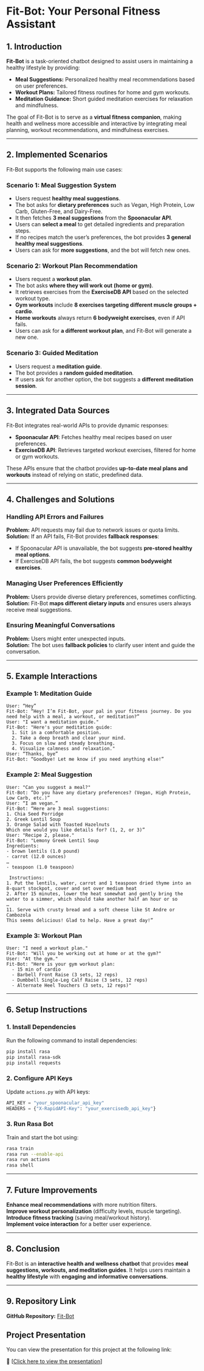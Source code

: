 # Fit-Bot: Your Personal Fitness Assistant

## 1. Introduction

**Fit-Bot** is a task-oriented chatbot designed to assist users in maintaining a healthy lifestyle by providing:
- **Meal Suggestions:** Personalized healthy meal recommendations based on user preferences.
- **Workout Plans:** Tailored fitness routines for home and gym workouts.
- **Meditation Guidance:** Short guided meditation exercises for relaxation and mindfulness.

The goal of Fit-Bot is to serve as a **virtual fitness companion**, making health and wellness more accessible and interactive by integrating meal planning, workout recommendations, and mindfulness exercises.

---

## 2. Implemented Scenarios

Fit-Bot supports the following main use cases:

### **Scenario 1: Meal Suggestion System**
- Users request **healthy meal suggestions**.
- The bot asks for **dietary preferences** such as Vegan, High Protein, Low Carb, Gluten-Free, and Dairy-Free.
- It then fetches **3 meal suggestions** from the **Spoonacular API**.
- Users can **select a meal** to get detailed ingredients and preparation steps.
- If no recipes match the user’s preferences, the bot provides **3 general healthy meal suggestions**.
- Users can ask for **more suggestions**, and the bot will fetch new ones.

### **Scenario 2: Workout Plan Recommendation**
- Users request a **workout plan**.
- The bot asks **where they will work out (home or gym)**.
- It retrieves exercises from the **ExerciseDB API** based on the selected workout type.
- **Gym workouts** include **8 exercises targeting different muscle groups + cardio**.
- **Home workouts** always return **6 bodyweight exercises**, even if API fails.
- Users can ask for **a different workout plan**, and Fit-Bot will generate a new one.

### **Scenario 3: Guided Meditation**
- Users request a **meditation guide**.
- The bot provides a **random guided meditation**.
- If users ask for another option, the bot suggests a **different meditation session**.

---

## 3. Integrated Data Sources

Fit-Bot integrates real-world APIs to provide dynamic responses:
- **Spoonacular API**: Fetches healthy meal recipes based on user preferences.
- **ExerciseDB API**: Retrieves targeted workout exercises, filtered for home or gym workouts.

These APIs ensure that the chatbot provides **up-to-date meal plans and workouts** instead of relying on static, predefined data.

---

## 4. Challenges and Solutions

### **Handling API Errors and Failures**
 **Problem:** API requests may fail due to network issues or quota limits.  
 **Solution:** If an API fails, Fit-Bot provides **fallback responses**:
- If Spoonacular API is unavailable, the bot suggests **pre-stored healthy meal options**.
- If ExerciseDB API fails, the bot suggests **common bodyweight exercises**.

### **Managing User Preferences Efficiently**
 **Problem:** Users provide diverse dietary preferences, sometimes conflicting.  
 **Solution:** Fit-Bot **maps different dietary inputs** and ensures users always receive meal suggestions.

### **Ensuring Meaningful Conversations**
 **Problem:** Users might enter unexpected inputs.  
 **Solution:** The bot uses **fallback policies** to clarify user intent and guide the conversation.

---

## 5. Example Interactions

### **Example 1: Meditation Guide**

```
User: “Hey”  
Fit-Bot: “Hey! I’m Fit-Bot, your pal in your fitness journey. Do you need help with a meal, a workout, or meditation?”  
User: "I want a meditation guide."  
Fit-Bot: "Here's your meditation guide:
  1. Sit in a comfortable position.
  2. Take a deep breath and clear your mind.
  3. Focus on slow and steady breathing.
  4. Visualize calmness and relaxation."
User: “Thanks, bye”  
Fit-Bot: “Goodbye! Let me know if you need anything else!”
```

### **Example 2: Meal Suggestion**
```
User: "Can you suggest a meal?"  
Fit-Bot: “Do you have any dietary preferences? (Vegan, High Protein, Low Carb, etc.)”  
User: “I am vegan.”  
Fit-Bot: “Here are 3 meal suggestions:
1. Chia Seed Porridge  
2. Greek Lentil Soup  
3. Orange Salad with Toasted Hazelnuts  
Which one would you like details for? (1, 2, or 3)”  
User: "Recipe 2, please."  
Fit-Bot: "Lemony Greek Lentil Soup  
Ingredients:
- brown lentils (1.0 pound)
- carrot (12.0 ounces)
…
- teaspoon (1.0 teaspoon)

 Instructions:
1. Put the lentils, water, carrot and 1 teaspoon dried thyme into an 8-quart stockpot, cover and set over medium heat
2. After 15 minutes, lower the heat somewhat and gently bring the water to a simmer, which should take another half an hour or so
…
11. Serve with crusty bread and a soft cheese like St Andre or Cambozola
This seems delicious! Glad to help. Have a great day!”

```

### **Example 3: Workout Plan**

```
User: "I need a workout plan."  
Fit-Bot: "Will you be working out at home or at the gym?"  
User: "At the gym."  
Fit-Bot: "Here is your gym workout plan:
  - 15 min of cardio  
  - Barbell Front Raise (3 sets, 12 reps)  
  - Dumbbell Single-Leg Calf Raise (3 sets, 12 reps)  
  - Alternate Heel Touchers (3 sets, 12 reps)"
```

---

## 6. Setup Instructions

### **1. Install Dependencies**  
Run the following command to install dependencies:
```sh
pip install rasa
pip install rasa-sdk
pip install requests
```

### **2. Configure API Keys**  
Update `actions.py` with API keys:
```python
API_KEY = "your_spoonacular_api_key"
HEADERS = {"X-RapidAPI-Key": "your_exercisedb_api_key"}
```

### **3. Run Rasa Bot**  
Train and start the bot using:
```sh
rasa train
rasa run --enable-api
rasa run actions
rasa shell
```

---

## 7. Future Improvements
 **Enhance meal recommendations** with more nutrition filters.  
 **Improve workout personalization** (difficulty levels, muscle targeting).  
 **Introduce fitness tracking** (saving meal/workout history).  
 **Implement voice interaction** for a better user experience.  

---

## 8. Conclusion

Fit-Bot is an **interactive health and wellness chatbot** that provides **meal suggestions, workouts, and meditation guides**. It helps users maintain a **healthy lifestyle** with **engaging and informative conversations**.

---

## 9. Repository Link  
 **GitHub Repository:** [Fit-Bot](https://github.com/froudaki/Fit-Bot)  

 ## Project Presentation
You can view the presentation for this project at the following link:

📌 [[Click here to view the presentation](https://drive.google.com/file/d/1_DeznffA9EnLG4sTisFMUTfY0BEy95an/view?usp=sharing)]



